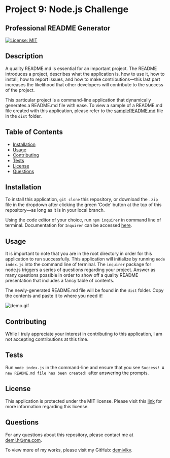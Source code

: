 # Project 9: Node.js Challenge
## Professional README Generator
[![License: MIT](https://img.shields.io/badge/License-MIT-yellow)](https://opensource.org/licenses/MIT)

## Description
A quality README.md is essential for an important project. The README introduces a project, describes what the application is, how to use it, how to install, how to report issues, and how to make contributions—this last part increases the likelihood that other developers will contribute to the success of the project.

This particular project is a command-line application that dynamically generates a README.md file with ease. To view a sample of a README.md file created with this application, please refer to the [sampleREADME.md](/../main/dist/sampleREADME.md) file in the `dist` folder.

## Table of Contents
- [Installation](#installation)
- [Usage](#usage)
- [Contributing](#contributing)
- [Tests](#tests)
- [License](#license)
- [Questions](#questions)

## Installation
To install this application, `git clone` this repository, or download the `.zip` file in the dropdown after clicking the green ‘Code’ button at the top of this repository—as long as it is in your local branch.

Using the code editor of your choice, run `npm inquirer` in command line of terminal. Documentation for `Inquirer` can be accessed [here](https://www.npmjs.com/package/inquirer).

## Usage
It is important to note that you are in the root directory in order for this application to run successfully. This application will initialize by running `node index.js` into the command line of terminal. The `inquirer` package for node.js triggers a series of questions regarding your project. Answer as many questions possible in order to show off a quality README presentation that includes a fancy table of contents.

The newly-generated README.md file will be found in the `dist` folder. Copy the contents and paste it to where you need it!

![demo.gif](/../main/assets/images/demo.gif)

## Contributing
While I truly appreciate your interest in contributing to this application, I am not accepting contributions at this time.

## Tests
Run `node index.js` in the command-line and ensure that you see `Success! A new README.md file has been created!` after answering the prompts.

## License
This application is protected under the MIT license. Please visit this [link](https://choosealicense.com/licenses/mit/) for more information regarding this license.

## Questions
For any questions about this repository, please contact me at [demi.h@me.com](mailto:demi.h@me.com).

To view more of my works, please visit my GitHub: [demivlkv](https://github.com/demivlkv).
  